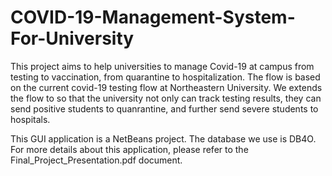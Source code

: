 # COVID-19-Management-System-For-University
This project aims to help universities to manage Covid-19 at campus from testing to vaccination, from quarantine to hospitalization. The flow is based on the current covid-19 testing flow at Northeastern University. We extends the flow to so that the university not only can track testing results, they can send positive students to quanrantine, and further send severe students to hospitals. 

This GUI application is a NetBeans project. The database we use is DB4O.
For more details about this application, please refer to the Final_Project_Presentation.pdf document. 
